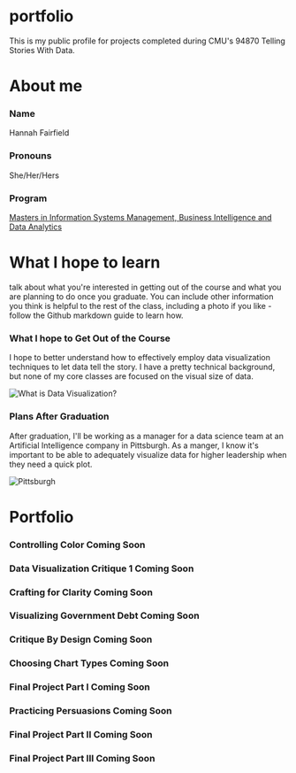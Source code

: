 # portfolio
This is my public profile for projects completed during CMU's 94870 Telling Stories With Data.

# About me
### Name
Hannah Fairfield
### Pronouns
She/Her/Hers
### Program
[Masters in Information Systems Management, Business Intelligence and Data Analytics](https://www.heinz.cmu.edu/programs/information-systems-management-master/bida)


# What I hope to learn
talk about what you're interested in getting out of the course and what you are planning to do once you graduate.  You can include other information you think is helpful to the rest of the class, including a photo if you like - follow the Github markdown guide to learn how.
### What I hope to Get Out of the Course
I hope to better understand how to effectively employ data visualization techniques to let data tell the story. I have a pretty technical background, but none of my core classes are focused on the visual size of data.

![What is Data Visualization?](https://cdn.educba.com/academy/wp-content/uploads/2019/03/What-is-Data-Visualization.jpg)

### Plans After Graduation
After graduation, I'll be working as a manager for a data science team at an Artificial Intelligence company in Pittsburgh. As a manger, I know it's important to be able to adequately visualize data for higher leadership when they need a quick plot. 

![Pittsburgh](https://upload.wikimedia.org/wikipedia/commons/2/25/Pittsburgh_Pennsylvania.jpg)

# Portfolio

### Controlling Color Coming Soon

### Data Visualization Critique 1 Coming Soon

### Crafting for Clarity Coming Soon

### Visualizing Government Debt Coming Soon

### Critique By Design Coming Soon

### Choosing Chart Types Coming Soon

### Final Project Part I Coming Soon

### Practicing Persuasions Coming Soon

### Final Project Part II Coming Soon

### Final Project Part III Coming Soon

